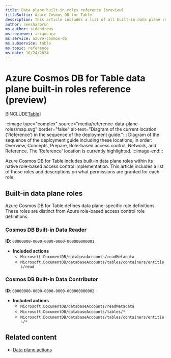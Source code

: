 ```yaml
---
title: Data plane built-in roles reference (preview)
titleSuffix: Azure Cosmos DB for Table
description: This article includes a list of all built-in data plane roles for use with role-based access control (RBAC) in Azure Cosmos DB for Table.
author: seesharprun
ms.author: sidandrews
ms.reviewer: iriaosara
ms.service: azure-cosmos-db
ms.subservice: table
ms.topic: reference
ms.date: 10/24/2024
---
```


# Azure Cosmos DB for Table data plane built-in roles reference (preview)

[!INCLUDE[Table](../../includes/appliesto-table.md)]

:::image type="complex" source="media/reference-data-plane-roles/map.svg" border="false" alt-text="Diagram of the current location ('Reference') in the sequence of the deployment guide.":::
Diagram of the sequence of the deployment guide including these locations, in order: Overview, Concepts, Prepare, Role-based access control, Network, and Reference. The 'Reference' location is currently highlighted.
:::image-end:::

Azure Cosmos DB for Table includes built-in data plane roles within its native role-based access control implementation. This article includes a list of those roles and descriptions on what permissions are granted for each role.

## Built-in data plane roles

Azure Cosmos DB for Table defines data plane-specific role definitions. These roles are distinct from Azure role-based access control role definitions.

### Cosmos DB Built-in Data Reader

**ID**: `00000000-0000-0000-0000-000000000001`

- **Included actions**
  - `Microsoft.DocumentDB/databaseAccounts/readMetadata`
  - `Microsoft.DocumentDB/databaseAccounts/tables/containers/entities/read`

### Cosmos DB Built-in Data Contributor

**ID**: `00000000-0000-0000-0000-000000000002`

- **Included actions**
  - `Microsoft.DocumentDB/databaseAccounts/readMetadata`
  - `Microsoft.DocumentDB/databaseAccounts/tables/*`
  - `Microsoft.DocumentDB/databaseAccounts/tables/containers/entities/*`

## Related content

- [Data plane actions](reference-data-plane-actions.md)
